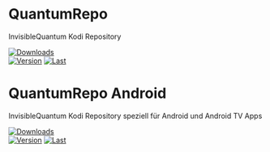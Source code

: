 # QuantumRepo
InvisibleQuantum Kodi Repository


[![Downloads](https://img.shields.io/github/downloads/invisiblequantum/repository.quantumrepo/total?color=important&label=Downloads&style=flat-square)](https://github.com/InvisibleQuantum/repository.quantumrepo/releases)<br>
[![Version](https://img.shields.io/github/v/release/InvisibleQuantum/repository.quantumrepo?color=blue&label=Version&style=flat-square)](#)
[![Last](https://img.shields.io/github/release-date/InvisibleQuantum/repository.quantumrepo?color=blue&label=Letztes%20Update)](#)<br>

# QuantumRepo Android
InvisibleQuantum Kodi Repository speziell für Android und Android TV Apps

[![Downloads](https://img.shields.io/github/downloads/invisiblequantum/repository.quantumrepo.android/total?color=important&label=Downloads&style=flat-square)](#)<br>
[![Version](https://img.shields.io/github/v/release/InvisibleQuantum/repository.quantumrepo.android?color=blue&label=Version&style=flat-square)](#)
[![Last](https://img.shields.io/github/release-date/InvisibleQuantum/repository.quantumrepo.android?color=blue&label=Letztes%20Update)](#)<br>
